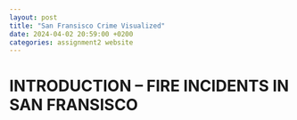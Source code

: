 ```yaml
---
layout: post
title: "San Fransisco Crime Visualized"
date: 2024-04-02 20:59:00 +0200
categories: assignment2 website
---
```


# INTRODUCTION – FIRE INCIDENTS IN SAN FRANSISCO

